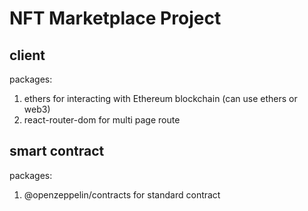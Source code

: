 # NFT Marketplace Project

## client

packages:

1. ethers for interacting with Ethereum blockchain (can use ethers or web3)
2. react-router-dom for multi page route

## smart contract

packages:

1. @openzeppelin/contracts for standard contract
